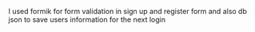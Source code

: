 I used formik for form validation in sign up and register form and 
also db json to save users information for the next login



